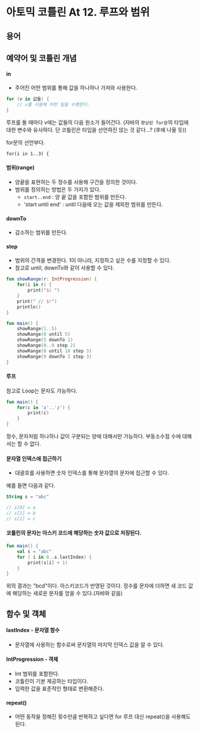 # 아토믹 코틀린 At 12. 루프와 범위


## 용어

#### 

## 예약어 및 코틀린 개념

#### in

- 주어진 어떤 범위를 통해 값을 하나하나 가져와 사용한다.

```kotlin
for (v in 값들) {
    // v를 사용해 어떤 일을 수행한다.
}
```

루프를 돌 때마다 v에는 값들의 다음 원소가 들어간다.
(자바의 `향상된 for문`의 타입에 대한 변수와 유사하다. 단 코틀린은 타입을 선언하진 않는 것 같다...? (후에 나올 듯))

for문의 선언부다.

`for(i in 1..3) {`

#### 범위(range)
- 양끝을 표현하는 두 정수를 사용해 구간을 정의한 것이다.
- 범위를 정의하는 방법은 두 가지가 있다.
  - `start..end` : 양 끝 값을 포함한 범위를 만든다.
  - 'start until end' : until 다음에 오는 값을 제외한 범위를 만든다.

#### downTo
- 감소하는 범위를 만든다.

#### step
- 범위의 간격을 변경한다. 1이 아니라, 지정하고 싶은 수를 지정할 수 있다.
- 참고로 until, downTo와 같이 사용할 수 있다.

```kotlin
fun showRange(r: IntProgression) {
    for(i in r) {
        print("$i ")
    }
    print(" // $r")
    println()
}

fun main() {
    showRange(1..5)
    showRange(0 until 5)
    showRange(5 downTo 1)
    showRange(0..9 step 2)
    showRange(0 until 10 step 3)
    showRange(9 downTo 2 step 3)
}
```




#### 루프
참고로 Loop는 문자도 가능하다.

```kotlin
fun main() {
    for(c in 'a'..'z') {
        print(c)
    }
}
```

정수, 문자처럼 하나하나 값이 구분되는 양에 대해서만 가능하다. 부동소수점 수에 대해서는 할 수 없다.

#### 문자열 인덱스에 접근하기
- 대괄호를 사용하면 숫자 인덱스를 통해 문자열의 문자에 접근할 수 있다.

예를 들면 다음과 같다.

```kotlin
String s = "abc"

// s[0] = a
// s[1] = b
// s[2] = c
```

#### 코틀린의 문자는 아스키 코드에 해당하는 숫자 값으로 저장된다.

```kotlin
fun main() {
    val s = "abc"
    for ( i in 0..s.lastIndex) {
        print(s[i] + 1) 
    }
}
```

위의 결과는 "bcd"이다. 아스키코드가 반영된 것이다.
정수를 문자에 더하면 새 코드 값에 해당하는 새로운 문자를 얻을 수 있다.(자바와 같음)


## 함수 및 객체

#### lastIndex - 문자열 함수
- 문자열에 사용하는 함수로써 문자열의 마지막 인덱스 값을 알 수 있다.


#### IntProgression - 객체 
- Int 범위를 포함한다.
- 코틀린이 기본 제공하는 타입이다.
- 입력한 값을 표준적인 형태로 변환해준다.


#### repeat()
- 어떤 동작을 정해진 횟수만큼 반복하고 싶다면 for 루프 대신 repeat()을 사용해도 된다.